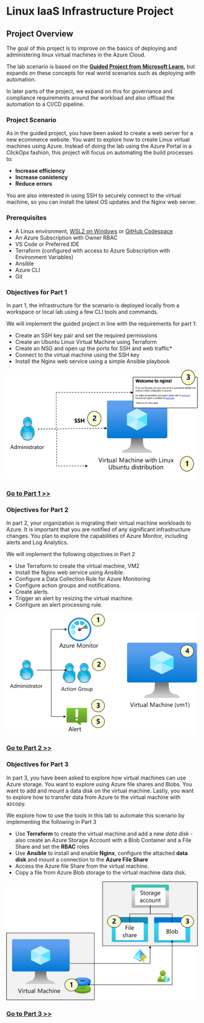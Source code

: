 # Linux IaaS Infrastructure Project

## Project Overview
The goal of this project is to improve on the basics of deploying and administering linux virtual machines in the Azure Cloud.

The lab scenario is based on the **[Guided Project from Microsoft Learn](https://learn.microsoft.com/en-gb/training/modules/guided-project-deploy-administer-linux-virtual-machines-azure/),** but expands on these concepts for real world scenarios such as deploying with automation. 

In later parts of the project, we expand on this for governance and compliance requirements around the workload and also offload the automation to a CI/CD pipeline. 

### Project Scenario
As in the guided project, you have been asked to create a web server for a new ecommerce website. You want to explore how to create Linux virtual machines using Azure. Instead of doing the lab using the Azure Portal in a _ClickOps_ fashion, this project will focus on automating the build processes to:

- **Increase efficiency**
- **Increase conistency**
- **Reduce errors**

You are also interested in using SSH to securely connect to the virtual machine, so you can install the latest OS updates and the Nginx web server.

### Prerequisites

- A Linux environment, [WSL2 on Windows](https://learn.microsoft.com/en-us/windows/wsl/install) or [GitHub Codespace](https://marketplace.visualstudio.com/items?itemName=GitHub.codespaces#:~:text=GitHub%20Codespaces%20provides%20cloud-hosted%20development%20environments%20for%20any,Code%20or%20a%20browser-based%20editor%20that%27s%20accessible%20anywhere.)
- An Azure Subscription with Owner RBAC
- VS Code or Preferred IDE
- Terraform (configured with access to Azure Subscription with Environment Variables)
- Ansible
- Azure CLI
- Git

### Objectives for Part 1

In part 1, the infrastructure for the scenario is deployed locally from a workspace or local lab using a few CLI tools and commands.

We will implement the guided project in line with the requirements for part 1:

- Create an SSH key pair and set the required permissions
- Create an Ubuntu Linux Virtual Machine using Terraform
- Create an NSG and open up the ports for SSH and web traffic*
- Connect to the virtual machine using the SSH key
- Install the Nginx web service using a simple Ansible playbook

![Part1](./images/lab01.png)
### **[Go to Part 1 >>](./infra/part1/Part1.md)**

### Objectives for Part 2

In part 2, your organization is migrating their virtual machine workloads to Azure. It is important that you are notified of any significant infrastructure changes. You plan to explore the capabilities of Azure Monitor, including alerts and Log Analytics.

We will implement the following objectives in Part 2
- Use Terraform to create the virtual machine, VM2
- Install the Nginx web service using Ansible.
- Configure a Data Collection Rule for Azure Monitoring
- Configure action groups and notifications.
- Create alerts.
- Trigger an alert by resizing the virtual machine.
- Configure an alert processing rule.

![Part3](./images/lab02.png)
### **[Go to Part 2 >>](./infra/part2/Part2.md)**

### Objectives for Part 3

In part 3, you have been asked to explore how virtual machines can use Azure storage. You want to explore using Azure file shares and Blobs. You want to add and mount a data disk on the virtual machine. Lastly, you want to explore how to transfer data from Azure to the virtual machine with azcopy.

We explore how to use the tools in this lab to automate this scenario by implementing the following in Part 3

- Use **Terraform** to create the virtual machine and add a new _data disk_ - also create an Azure Storage Account with a Blob Container and a File Share  and set the **RBAC** roles
- Use **Ansible** to install and enable **Nginx**, configure the attached **data disk** and mount a connection to the **Azure File Share**
- Access the Azure file Share from the virtual machine.
- Copy a file from Azure Blob storage to the virtual machine data disk.

![Part3](./images/lab03.png)
### **[Go to Part 3 >>](./infra/part3/Part3.md)**